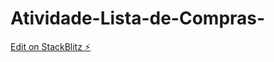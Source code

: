 # Atividade-Lista-de-Compras-

[Edit on StackBlitz ⚡️](https://stackblitz.com/edit/vitejs-vite-w8elm8)